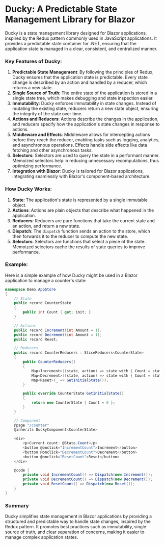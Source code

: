 # Ducky: A Predictable State Management Library for Blazor

Ducky is a state management library designed for Blazor applications, inspired by the Redux pattern commonly used in JavaScript applications. It provides a predictable state container for .NET, ensuring that the application state is managed in a clear, consistent, and centralized manner.

### Key Features of Ducky:

1. **Predictable State Management**: By following the principles of Redux, Ducky ensures that the application state is predictable. Every state change is described by an action and handled by a reducer, which returns a new state.
2. **Single Source of Truth**: The entire state of the application is stored in a single state tree, which makes debugging and state inspection easier.
3. **Immutability**: Ducky enforces immutability in state changes. Instead of mutating the existing state, reducers return a new state object, ensuring the integrity of the state over time.
4. **Actions and Reducers**: Actions describe the changes in the application, and reducers specify how the application's state changes in response to actions.
5. **Middleware and Effects**: Middleware allows for intercepting actions before they reach the reducer, enabling tasks such as logging, analytics, and asynchronous operations. Effects handle side effects like data fetching and other asynchronous tasks.
6. **Selectors**: Selectors are used to query the state in a performant manner. Memoized selectors help in reducing unnecessary recomputations, thus optimizing performance.
7. **Integration with Blazor**: Ducky is tailored for Blazor applications, integrating seamlessly with Blazor's component-based architecture.

### How Ducky Works:

1. **State**: The application's state is represented by a single immutable object.
2. **Actions**: Actions are plain objects that describe what happened in the application.
3. **Reducers**: Reducers are pure functions that take the current state and an action, and return a new state.
4. **Dispatch**: The `dispatch` function sends an action to the store, which then forwards it to the reducer to compute the new state.
5. **Selectors**: Selectors are functions that select a piece of the state. Memoized selectors cache the results of state queries to improve performance.

### Example:

Here is a simple example of how Ducky might be used in a Blazor application to manage a counter's state:

```csharp
namespace Demo.AppStore
{
    // State
    public record CounterState
    {
        public int Count { get; init; }
    }

    // Actions
    public record Increment(int Amount = 1);
    public record Decrement(int Amount = 1);
    public record Reset;

    // Reducers
    public record CounterReducers : SliceReducers<CounterState>
    {
        public CounterReducers()
        {
            Map<Increment>((state, action) => state with { Count = state.Count + action.Amount });
            Map<Decrement>((state, action) => state with { Count = state.Count - action.Amount });
            Map<Reset>(_ => GetInitialState());
        }

        public override CounterState GetInitialState()
        {
            return new CounterState { Count = 0 };
        }
    }

    // Component
    @page "/counter"
    @inherits DuckyComponent<CounterState>

    <div>
        <p>Current count: @State.Count</p>
        <button @onclick="IncrementCount">Increment</button>
        <button @onclick="DecrementCount">Decrement</button>
        <button @onclick="ResetCount">Reset</button>
    </div>

    @code {
        private void IncrementCount() => Dispatch(new Increment());
        private void DecrementCount() => Dispatch(new Decrement());
        private void ResetCount() => Dispatch(new Reset());
    }
}
```

### Summary

Ducky simplifies state management in Blazor applications by providing a structured and predictable way to handle state changes, inspired by the Redux pattern. It promotes best practices such as immutability, single source of truth, and clear separation of concerns, making it easier to manage complex application states.
